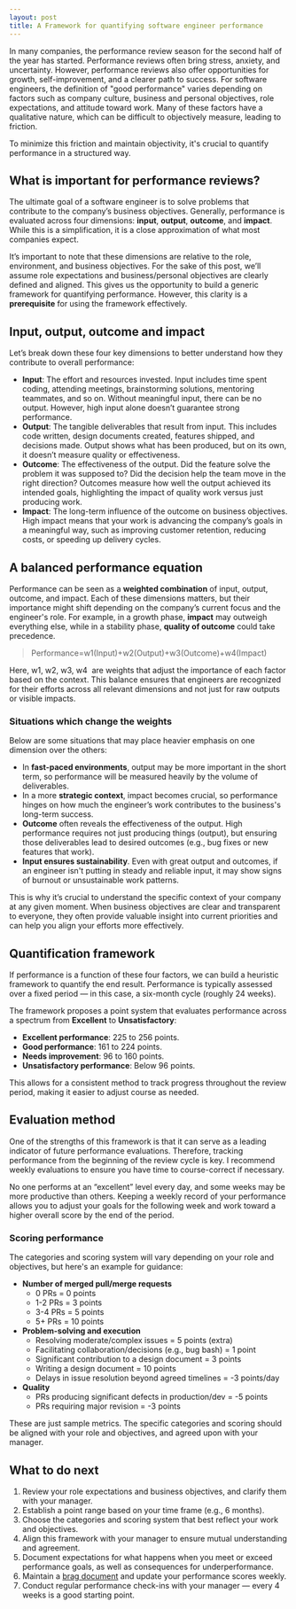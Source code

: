 ```yaml
---
layout: post
title: A Framework for quantifying software engineer performance
---
```


In many companies, the performance review season for the second half of the year has started. Performance reviews often bring stress, anxiety, and uncertainty. However, performance reviews also offer opportunities for growth, self-improvement, and a clearer path to success. For software engineers, the definition of "good performance" varies depending on factors such as company culture, business and personal objectives, role expectations, and attitude toward work. Many of these factors have a qualitative nature, which can be difficult to objectively measure, leading to friction.

To minimize this friction and maintain objectivity, it's crucial to quantify performance in a structured way.

## What is important for performance reviews? 

The ultimate goal of a software engineer is to solve problems that contribute to the company’s business objectives. Generally, performance is evaluated across four dimensions: **input**, **output**, **outcome**, and **impact**. While this is a simplification, it is a close approximation of what most companies expect.

It’s important to note that these dimensions are relative to the role, environment, and business objectives. For the sake of this post, we’ll assume role expectations and business/personal objectives are clearly defined and aligned. This gives us the opportunity to build a generic framework for quantifying performance. However, this clarity is a **prerequisite** for using the framework effectively.

## Input, output, outcome and impact

Let’s break down these four key dimensions to better understand how they contribute to overall performance:

- **Input**: The effort and resources invested. Input includes time spent coding, attending meetings, brainstorming solutions, mentoring teammates, and so on. Without meaningful input, there can be no output. However, high input alone doesn’t guarantee strong performance.
- **Output**: The tangible deliverables that result from input. This includes code written, design documents created, features shipped, and decisions made. Output shows what has been produced, but on its own, it doesn’t measure quality or effectiveness.
- **Outcome**: The effectiveness of the output. Did the feature solve the problem it was supposed to? Did the decision help the team move in the right direction? Outcomes measure how well the output achieved its intended goals, highlighting the impact of quality work versus just producing work.
- **Impact**: The long-term influence of the outcome on business objectives. High impact means that your work is advancing the company’s goals in a meaningful way, such as improving customer retention, reducing costs, or speeding up delivery cycles.

## A balanced performance equation

Performance can be seen as a **weighted combination** of input, output, outcome, and impact. Each of these dimensions matters, but their importance might shift depending on the company’s current focus and the engineer's role. For example, in a growth phase, **impact** may outweigh everything else, while in a stability phase, **quality of outcome** could take precedence.

> Performance=w1​(Input)+w2​(Output)+w3​(Outcome)+w4​(Impact)

Here, w1, w2, w3, w4 ​ are weights that adjust the importance of each factor based on the context. This balance ensures that engineers are recognized for their efforts across all relevant dimensions and not just for raw outputs or visible impacts.

### Situations which change the weights

Below are some situations that may place heavier emphasis on one dimension over the others:

- In **fast-paced environments**, output may be more important in the short term, so performance will be measured heavily by the volume of deliverables.
- In a more **strategic context**, impact becomes crucial, so performance hinges on how much the engineer’s work contributes to the business's long-term success.
- **Outcome** often reveals the effectiveness of the output. High performance requires not just producing things (output), but ensuring those deliverables lead to desired outcomes (e.g., bug fixes or new features that work).
- **Input ensures sustainability**. Even with great output and outcomes, if an engineer isn't putting in steady and reliable input, it may show signs of burnout or unsustainable work patterns.

This is why it’s crucial to understand the specific context of your company at any given moment. When business objectives are clear and transparent to everyone, they often provide valuable insight into current priorities and can help you align your efforts more effectively.

## Quantification framework

If performance is a function of these four factors, we can build a heuristic framework to quantify the end result. Performance is typically assessed over a fixed period — in this case, a six-month cycle (roughly 24 weeks).

The framework proposes a point system that evaluates performance across a spectrum from **Excellent** to **Unsatisfactory**:

- **Excellent performance**: 225 to 256 points.
- **Good performance**: 161 to 224 points.
- **Needs improvement**: 96 to 160 points.
- **Unsatisfactory performance**: Below 96 points.

This allows for a consistent method to track progress throughout the review period, making it easier to adjust course as needed.

## Evaluation method

One of the strengths of this framework is that it can serve as a leading indicator of future performance evaluations. Therefore, tracking performance from the beginning of the review cycle is key. I recommend weekly evaluations to ensure you have time to course-correct if necessary.

No one performs at an “excellent” level every day, and some weeks may be more productive than others. Keeping a weekly record of your performance allows you to adjust your goals for the following week and work toward a higher overall score by the end of the period.

### Scoring performance

The categories and scoring system will vary depending on your role and objectives, but here's an example for guidance:

- **Number of merged pull/merge requests**
    - 0 PRs = 0 points
    - 1-2 PRs = 3 points
    - 3-4 PRs = 5 points
    - 5+ PRs = 10 points
- **Problem-solving and execution**
    - Resolving moderate/complex issues = 5 points (extra)
    - Facilitating collaboration/decisions (e.g., bug bash) = 1 point
    - Significant contribution to a design document = 3 points
    - Writing a design document = 10 points
    - Delays in issue resolution beyond agreed timelines = -3 points/day
- **Quality**
    - PRs producing significant defects in production/dev = -5 points
    - PRs requiring major revision = -3 points

These are just sample metrics. The specific categories and scoring should be aligned with your role and objectives, and agreed upon with your manager.

## What to do next

1. Review your role expectations and business objectives, and clarify them with your manager.
2. Establish a point range based on your time frame (e.g., 6 months).
3. Choose the categories and scoring system that best reflect your work and objectives.
4. Align this framework with your manager to ensure mutual understanding and agreement.
5. Document expectations for what happens when you meet or exceed performance goals, as well as consequences for underperformance.
6. Maintain a [brag document](https://jvns.ca/blog/brag-documents/) and update your performance scores weekly.
7. Conduct regular performance check-ins with your manager — every 4 weeks is a good starting point.